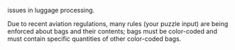 issues in luggage processing.

Due to recent aviation regulations, many rules (your puzzle input) are being enforced about bags and their contents; bags must be color-coded and must contain specific quantities of other color-coded bags.